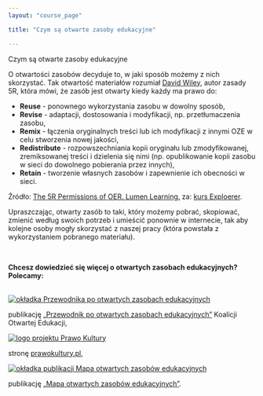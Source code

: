 ```yaml
---
layout: "course_page"

title: "Czym są otwarte zasoby edukacyjne"

---
```


<div class="text-center screen-title">
Czym są otwarte zasoby edukacyjne
</div>

<div class="screen-content">
  <p>O otwartości zasobów decyduje to, w jaki sposób możemy z nich skorzystać. Tak otwartość materiałów rozumiał <a class="content-link" href="https://en.wikipedia.org/wiki/David_A._Wiley"> David Wiley</a>, autor zasady 5R, która mówi, że zasób jest otwarty kiedy każdy ma prawo do:</p>
  <p>
  <ul>
<li class="bullet"><strong>Reuse</strong> - ponownego wykorzystania zasobu w dowolny sposób,</li>
<li class="bullet"><strong>Revise</strong> - adaptacji, dostosowania i modyfikacji, np. przetłumaczenia zasobu,</li>
<li class="bullet"><strong>Remix</strong> - łączenia oryginalnych treści lub ich modyfikacji z innymi OZE w celu stworzenia nowej jakości,</li>
<li class="bullet"><strong>Redistribute</strong> - rozpowszechniania kopii oryginału lub zmodyfikowanej, zremiksowanej treści i dzielenia się nimi (np. opublikowanie kopii zasobu w sieci do dowolnego pobierania przez innych),</li>
<li class="bullet"><strong>Retain</strong> - tworzenie własnych zasobów i zapewnienie ich obecności w sieci.</li>
 </ul>
  </p>
  <p class="source">
 Źródło: <a class="content-link" href="http://lumenlearning.com/about-oer/">The 5R Permissions of OER. Lumen Learning.</a> za:  <a class="content-link" href="http://www.exploerercourse.org/pl/">kurs Exploerer</a>. 
  </p>

<p>
Upraszczając, otwarty zasób to taki, który możemy pobrać, skopiować, zmienić według swoich potrzeb i umieścić ponownie w internecie, tak aby kolejne osoby mogły skorzystać z naszej pracy (która powstała z wykorzystaniem pobranego materiału).
</p>
&nbsp;
<p>
  <strong>Chcesz dowiedzieć się więcej o otwartych zasobach edukacyjnych?<br/> Polecamy:</strong>
 </p> 
 &nbsp;
<div class="row">
<div class="col-md-4 col-xs-12">
  <div class="resources-container">
 <a href="http://koed.org.pl/wp-content/uploads/2014/05/OER_handbook_v5_online1.pdf" target="_blank"><img class="resources" src="{{ site.baseurl }}/img/przewodnik_oze_small.png" alt="okładka Przewodnika po otwartych zasobach edukacyjnych"></a>
  </div>
 <p class="resource">
    publikację <a class="content-link" target="_blank" href="http://koed.org.pl/wp-content/uploads/2014/05/OER_handbook_v5_online1.pdf"> &bdquo;Przewodnik po otwartych zasobach edukacyjnych&rdquo;</a> Koalicji Otwartej Edukacji,
  </p>
 
</div>
<div class="col-md-4 col-xs-12">
  <div class="resources-container">
 <a href="http://prawokultury.pl/publikacje/wolne-licencje/"><img class="resources" src="{{ site.baseurl }}/img/prawo_kultury_logo.png" alt="logo projektu Prawo Kultury"></a>
  </div>
 <p class="resource">
    stronę <a class="content-link" target="_blank" href="http://prawokultury.pl/publikacje/wolne-licencje/">prawokultury.pl</a>,
    </p>
</div> 

<div class="col-md-4 col-xs-12">
<div class="resources-container">
 <a href="https://men.gov.pl/wp-content/uploads/2013/07/mapa_oze.pdf"><img class="resources" src="{{ site.baseurl }}/img/mapa_oze_small.png" alt="okładka publikacji Mapa otwartych zasobów edukacyjnych"></a>
  </div>
 <p class="resource">
  publikację <a class="content-link" target="_blank" href="https://men.gov.pl/wp-content/uploads/2013/07/mapa_oze.pdf"> &bdquo;Mapa otwartych zasobów edukacyjnych&rdquo;</a>.
  </p>
</div> 
</div>  
